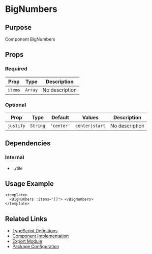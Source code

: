 # BigNumbers

## Purpose

Component BigNumbers

## Props

### Required

| Prop    | Type    | Description    |
| ------- | ------- | -------------- |
| `items` | `Array` | No description |

### Optional

| Prop      | Type     | Default    | Values          | Description    |
| --------- | -------- | ---------- | --------------- | -------------- |
| `justify` | `String` | `'center'` | `center\|start` | No description |

## Dependencies

### Internal

- ../tile

## Usage Example

```vue
<template>
  <BigNumbers :items="[]"> </BigNumbers>
</template>
```

## Related Links

- [TypeScript Definitions](./BigNumbers.d.ts)
- [Component Implementation](./BigNumbers.vue)
- [Export Module](./bignumbers.js)
- [Package Configuration](./package.json)
